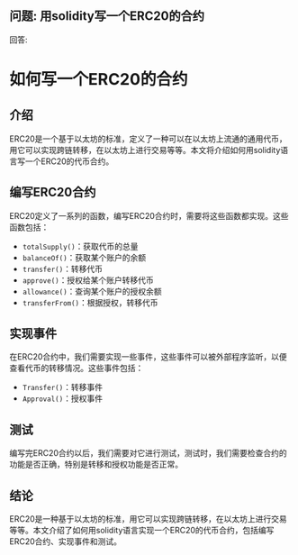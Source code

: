 问题: 用solidity写一个ERC20的合约
------------------------------
回答: 
# 如何写一个ERC20的合约
## 介绍
ERC20是一个基于以太坊的标准，定义了一种可以在以太坊上流通的通用代币，用它可以实现跨链转移，在以太坊上进行交易等等。本文将介绍如何用solidity语言写一个ERC20的代币合约。
## 编写ERC20合约
ERC20定义了一系列的函数，编写ERC20合约时，需要将这些函数都实现。这些函数包括：
- `totalSupply()`：获取代币的总量
- `balanceOf()`：获取某个账户的余额
- `transfer()`：转移代币
- `approve()`：授权给某个账户转移代币
- `allowance()`：查询某个账户的授权余额
- `transferFrom()`：根据授权，转移代币

## 实现事件
在ERC20合约中，我们需要实现一些事件，这些事件可以被外部程序监听，以便查看代币的转移情况。这些事件包括：
- `Transfer()`：转移事件
- `Approval()`：授权事件

## 测试
编写完ERC20合约以后，我们需要对它进行测试，测试时，我们需要检查合约的功能是否正确，特别是转移和授权功能是否正常。

## 结论
ERC20是一种基于以太坊的标准，用它可以实现跨链转移，在以太坊上进行交易等等。本文介绍了如何用solidity语言实现一个ERC20的代币合约，包括编写ERC20合约、实现事件和测试。


### 